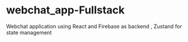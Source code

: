# webchat_app-Fullstack
Webchat application using React and Firebase as backend , Zustand for state management
